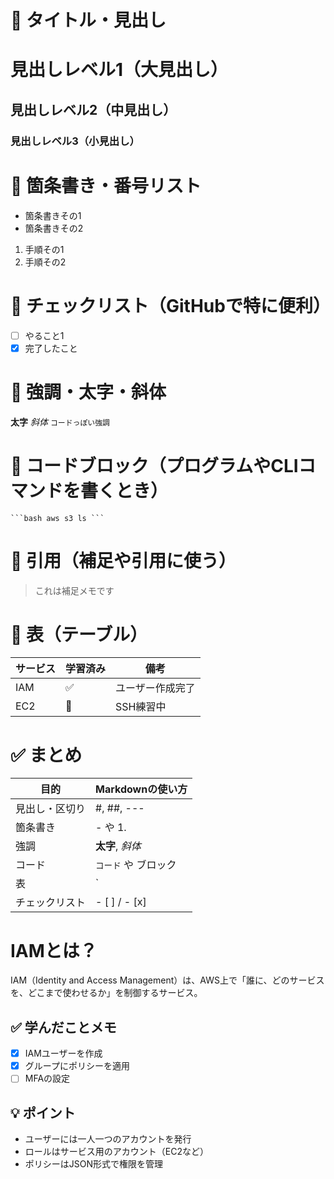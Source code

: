 # 📌 タイトル・見出し
# 見出しレベル1（大見出し）
## 見出しレベル2（中見出し）
### 見出しレベル3（小見出し）

# 📌 箇条書き・番号リスト
- 箇条書きその1
- 箇条書きその2

1. 手順その1
2. 手順その2

# 📌 チェックリスト（GitHubで特に便利）
- [ ] やること1
- [x] 完了したこと

# 📌 強調・太字・斜体
**太字**
*斜体*
`コードっぽい強調`

# 📌 コードブロック（プログラムやCLIコマンドを書くとき）
<pre><code>```bash aws s3 ls ```</code></pre>


# 📌 引用（補足や引用に使う）
> これは補足メモです

# 📌 表（テーブル）
| サービス | 学習済み | 備考 |
|----------|----------|------|
| IAM      | ✅       | ユーザー作成完了 |
| EC2      | 🔄       | SSH練習中 |

# ✅ まとめ
 |目的 |	Markdownの使い方 |
 |---------------|--------------|
 |見出し・区切り   |	#, ##, ---   |
|箇条書き	       |  - や 1.      | 
|強調	          |**太字**, *斜体* |
|コード	        |`コード` や ブロック  |
|表	            |`                  |
|チェックリスト	  |- [ ] / - [x]        |

# IAMとは？

IAM（Identity and Access Management）は、AWS上で「誰に、どのサービスを、どこまで使わせるか」を制御するサービス。

## ✅ 学んだことメモ

- [x] IAMユーザーを作成
- [x] グループにポリシーを適用
- [ ] MFAの設定

## 💡 ポイント

- ユーザーには一人一つのアカウントを発行
- ロールはサービス用のアカウント（EC2など）
- ポリシーはJSON形式で権限を管理
